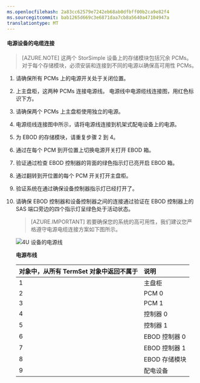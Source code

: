 ```yaml
---
ms.openlocfilehash: 2a83cc62579e7242eb68ab0dfbff00b2ca9e82f4
ms.sourcegitcommit: bab1265d669c3e6871daa7cb8a5640a47104947a
translationtype: MT
---
```

<properties 
   pageTitle="电缆连接您的电源的 StorSimple 8600 |Microsoft Azure"
   description="解释如何将附加的电源线，然后打开 StorSimple 8600 设备第一次."
   services="storsimple"
   documentationCenter=""
   authors="alkohli"
   manager="carolz"
   editor="" />
<tags 
   ms.service="storsimple"
   ms.devlang="NA"
   ms.topic="article"
   ms.tgt_pltfrm="NA"
   ms.workload="TBD"
   ms.date="08/06/2015"
   ms.author="alkohli" />

#### 电源设备的电缆连接

>[AZURE.NOTE] 这两个 StorSimple 设备上的存储模块包括冗余 PCMs。 对于每个存储模块，必须安装和连接到不同的电源以确保高可用性 PCMs。

1. 请确保所有 PCMs 上的电源开关处于关闭位置。

2. 上主盘柜，这两种 PCMs 连接电源线。 电源线中电源缆线连接图，用红色标识下方。

3. 请确保两个 PCMs 上主盘柜使用独立的电源。

4. 电源缆线连接图中所示，请将电源线连接到机架式配电设备上的电源。

5. 为 EBOD 的存储模块，请重复步骤 2 到 4。

6. 通过在每个 PCM 到开位置上切换电源开关打开 EBOD 箱。

7. 验证通过检查 EBOD 控制器的背面的绿色指示灯已亮开启 EBOD 箱。

8. 通过翻转到开位置的每个 PCM 开关打开主盘柜。

9. 验证系统在通过确保设备控制器指示灯已经打开了。

10. 请确保 EBOD 控制器和设备控制器之间的连接通过验证在 EBOD 控制器上的 SAS 端口旁边的四个指示灯呈绿色处于活动状态。

    >[AZURE.IMPORTANT] 若要确保您的系统的高可用性，我们建议您严格遵守电源电缆连接方案如下图所示。

    ![4U 设备的电源线](./media/storsimple-cable-8600-for-power/HCSCableYour4UDeviceforPower.png)

    **电源布线**

  	|对象中，从所有 TermSet 对象中返回不属于|说明|
  	|:----|:----------|
  	|1|主盘柜|
  	|2|PCM 0|
  	|3|PCM 1|
  	|4|控制器 0|
  	|5|控制器 1|
  	|6|EBOD 控制器 0|
  	|7|EBOD 控制器 1|
  	|8|EBOD 存储模块|
  	|9|配电设备|
